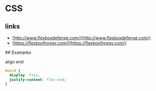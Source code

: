 # CSS

## links

- [http://www.flexboxdefense.com/](http://www.flexboxdefense.com/)
- [https://flexboxfroggy.com/](https://flexboxfroggy.com/)

## Examples

align end

```css
#pond {
  display: flex;
  justify-content: flex-end;
}
```
